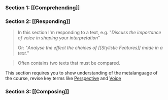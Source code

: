 ### Section 1: [[Comprehending]]

### Section 2: [[Responding]]
> In this section I'm responding to a text, e.g. "*Discuss the importance of voice in shaping your interpretation*"
>
>Or: "*Analyse the effect the choices of  [[Stylistic Features]] made in a text.*"

> Often contains two texts that must be compared.
> 

This section requires you to show understanding of the metalanguage of the course, revise key terms like [Perspective](obsidian://open?vault=Obsidian&file=English%2FConcepts%2FPerspective) and [Voice](obsidian://open?vault=Obsidian&file=English%2FConcepts%2FVoice%2FVoice)

### Section 3: [[Composing]]


